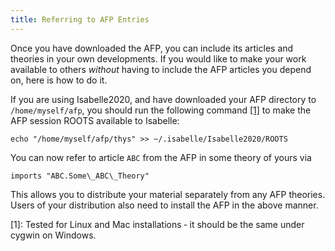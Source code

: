```yaml
---
title: Referring to AFP Entries
---
```


Once you have downloaded the AFP, you can include its articles and theories in your own developments. If you would like to make your work available to others _without_ having to include the AFP articles you depend on, here is how to do it.

If you are using Isabelle2020, and have downloaded your AFP directory to `/home/myself/afp`, you should run the following command [\[1\]](#1) to make the AFP session ROOTS available to Isabelle:

    echo "/home/myself/afp/thys" >> ~/.isabelle/Isabelle2020/ROOTS

You can now refer to article `ABC` from the AFP in some theory of yours via

    imports "ABC.Some\_ABC\_Theory"

This allows you to distribute your material separately from any AFP theories. Users of your distribution also need to install the AFP in the above manner.

\[1\]: Tested for Linux and Mac installations ‐ it should be the same under cygwin on Windows.